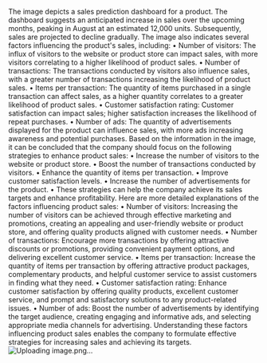 The image depicts a sales prediction dashboard for a product. The dashboard suggests an anticipated increase in sales over the upcoming months, peaking in August at an estimated 12,000 units. Subsequently, sales are projected to decline gradually. The image also indicates several factors influencing the product's sales, including:
•	Number of visitors: The influx of visitors to the website or product store can impact sales, with more visitors correlating to a higher likelihood of product sales.
•	Number of transactions: The transactions conducted by visitors also influence sales, with a greater number of transactions increasing the likelihood of product sales.
•	Items per transaction: The quantity of items purchased in a single transaction can affect sales, as a higher quantity correlates to a greater likelihood of product sales.
•	Customer satisfaction rating: Customer satisfaction can impact sales; higher satisfaction increases the likelihood of repeat purchases.
•	Number of ads: The quantity of advertisements displayed for the product can influence sales, with more ads increasing awareness and potential purchases.
Based on the information in the image, it can be concluded that the company should focus on the following strategies to enhance product sales:
•	Increase the number of visitors to the website or product store.
•	Boost the number of transactions conducted by visitors.
•	Enhance the quantity of items per transaction.
•	Improve customer satisfaction levels.
•	Increase the number of advertisements for the product.
•	These strategies can help the company achieve its sales targets and enhance profitability.
Here are more detailed explanations of the factors influencing product sales:
•	Number of visitors: Increasing the number of visitors can be achieved through effective marketing and promotions, creating an appealing and user-friendly website or product store, and offering quality products aligned with customer needs.
•	Number of transactions: Encourage more transactions by offering attractive discounts or promotions, providing convenient payment options, and delivering excellent customer service.
•	Items per transaction: Increase the quantity of items per transaction by offering attractive product packages, complementary products, and helpful customer service to assist customers in finding what they need.
•	Customer satisfaction rating: Enhance customer satisfaction by offering quality products, excellent customer service, and prompt and satisfactory solutions to any product-related issues.
•	Number of ads: Boost the number of advertisements by identifying the target audience, creating engaging and informative ads, and selecting appropriate media channels for advertising.
Understanding these factors influencing product sales enables the company to formulate effective strategies for increasing sales and achieving its targets.
![Uploading image.png…]()
